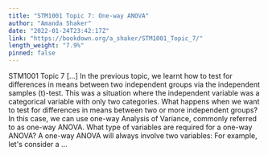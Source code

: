```yaml
---
title: "STM1001 Topic 7: One-way ANOVA"
author: "Amanda Shaker"
date: "2022-01-24T23:42:17Z"
link: "https://bookdown.org/a_shaker/STM1001_Topic_7/"
length_weight: "7.9%"
pinned: false
---
```


STM1001 Topic 7 [...] In the previous topic, we learnt how to test for differences in means between two independent groups via the independent samples \(t\)-test. This was a situation where the independent variable was a categorical variable with only two categories. What happens when we want to test for differences in means between two or more independent groups? In this case, we can use one-way Analysis of Variance, commonly referred to as one-way ANOVA. What type of variables are required for a one-way ANOVA? A one-way ANOVA will always involve two variables: For example, let's consider a ...
